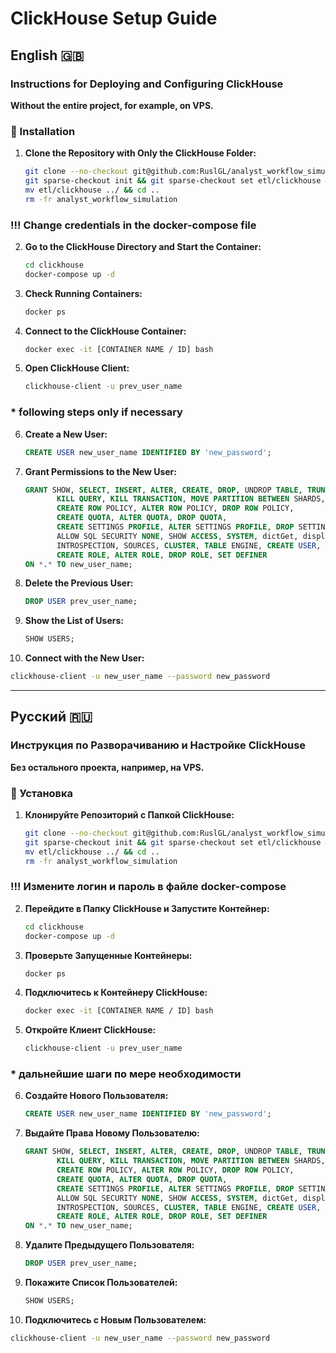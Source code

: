 # ClickHouse Setup Guide

## English 🇬🇧

### Instructions for Deploying and Configuring ClickHouse

**Without the entire project, for example, on VPS.**

### 📌 Installation

1. **Clone the Repository with Only the ClickHouse Folder:**
   ```bash
   git clone --no-checkout git@github.com:RuslGL/analyst_workflow_simulation.git && cd analyst_workflow_simulation
   git sparse-checkout init && git sparse-checkout set etl/clickhouse && git checkout
   mv etl/clickhouse ../ && cd ..
   rm -fr analyst_workflow_simulation
   ```

### !!! Change credentials in the docker-compose file
2. **Go to the ClickHouse Directory and Start the Container:**
   ```bash
   cd clickhouse
   docker-compose up -d
   ```

3. **Check Running Containers:**
   ```bash
   docker ps
   ```

4. **Connect to the ClickHouse Container:**
   ```bash
   docker exec -it [CONTAINER NAME / ID] bash
   ```

5. **Open ClickHouse Client:**
   ```bash
   clickhouse-client -u prev_user_name
   ```

### * following steps only if necessary
6. **Create a New User:**
   ```sql
   CREATE USER new_user_name IDENTIFIED BY 'new_password';
   ```

7. **Grant Permissions to the New User:**
   ```sql
   GRANT SHOW, SELECT, INSERT, ALTER, CREATE, DROP, UNDROP TABLE, TRUNCATE, OPTIMIZE, BACKUP, 
          KILL QUERY, KILL TRANSACTION, MOVE PARTITION BETWEEN SHARDS, ROLE ADMIN, 
          CREATE ROW POLICY, ALTER ROW POLICY, DROP ROW POLICY, 
          CREATE QUOTA, ALTER QUOTA, DROP QUOTA, 
          CREATE SETTINGS PROFILE, ALTER SETTINGS PROFILE, DROP SETTINGS PROFILE, 
          ALLOW SQL SECURITY NONE, SHOW ACCESS, SYSTEM, dictGet, displaySecretsInShowAndSelect, 
          INTROSPECTION, SOURCES, CLUSTER, TABLE ENGINE, CREATE USER, ALTER USER, DROP USER, 
          CREATE ROLE, ALTER ROLE, DROP ROLE, SET DEFINER
   ON *.* TO new_user_name;
   ```

8. **Delete the Previous User:**
   ```sql
   DROP USER prev_user_name;
   ```

9. **Show the List of Users:**
   ```sql
   SHOW USERS;
   ```

10. **Connect with the New User:**
   ```bash
   clickhouse-client -u new_user_name --password new_password
   ```

---

## Русский 🇷🇺

### Инструкция по Разворачиванию и Настройке ClickHouse

**Без остального проекта, например, на VPS.**

### 📌 Установка

1. **Клонируйте Репозиторий с Папкой ClickHouse:**
   ```bash
   git clone --no-checkout git@github.com:RuslGL/analyst_workflow_simulation.git && cd analyst_workflow_simulation
   git sparse-checkout init && git sparse-checkout set etl/clickhouse && git checkout
   mv etl/clickhouse ../ && cd ..
   rm -fr analyst_workflow_simulation
   ```
### !!! Измените логин и пароль в файле  docker-compose

2. **Перейдите в Папку ClickHouse и Запустите Контейнер:**
   ```bash
   cd clickhouse
   docker-compose up -d
   ```

3. **Проверьте Запущенные Контейнеры:**
   ```bash
   docker ps
   ```

4. **Подключитесь к Контейнеру ClickHouse:**
   ```bash
   docker exec -it [CONTAINER NAME / ID] bash
   ```

5. **Откройте Клиент ClickHouse:**
   ```bash
   clickhouse-client -u prev_user_name
   ```

### * дальнейшие шаги по мере необходимости
6. **Создайте Нового Пользователя:**
   ```sql
   CREATE USER new_user_name IDENTIFIED BY 'new_password';
   ```

7. **Выдайте Права Новому Пользователю:**
   ```sql
   GRANT SHOW, SELECT, INSERT, ALTER, CREATE, DROP, UNDROP TABLE, TRUNCATE, OPTIMIZE, BACKUP, 
          KILL QUERY, KILL TRANSACTION, MOVE PARTITION BETWEEN SHARDS, ROLE ADMIN, 
          CREATE ROW POLICY, ALTER ROW POLICY, DROP ROW POLICY, 
          CREATE QUOTA, ALTER QUOTA, DROP QUOTA, 
          CREATE SETTINGS PROFILE, ALTER SETTINGS PROFILE, DROP SETTINGS PROFILE, 
          ALLOW SQL SECURITY NONE, SHOW ACCESS, SYSTEM, dictGet, displaySecretsInShowAndSelect, 
          INTROSPECTION, SOURCES, CLUSTER, TABLE ENGINE, CREATE USER, ALTER USER, DROP USER, 
          CREATE ROLE, ALTER ROLE, DROP ROLE, SET DEFINER
   ON *.* TO new_user_name;
   ```

8. **Удалите Предыдущего Пользователя:**
   ```sql
   DROP USER prev_user_name;
   ```

9. **Покажите Список Пользователей:**
   ```sql
   SHOW USERS;
   ```

10. **Подключитесь с Новым Пользователем:**
   ```bash
   clickhouse-client -u new_user_name --password new_password
   ```

